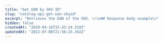 ```yaml
---
title: "Get EAN by SKU ID"
slug: "catalog-api-get-ean-skuid"
excerpt: "Retrieves the EAN of the SKU. \r\n## Response body example\r\n\r\n```json\r\n[\r\n    \"1234567890123\"\r\n]\r\n```"
hidden: false
createdAt: "2020-04-16T15:43:24.310Z"
updatedAt: "2022-07-06T21:56:25.342Z"
---
```


